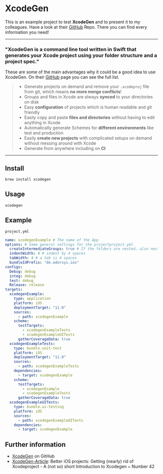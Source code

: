 # XcodeGen

This is an example project to test **XcodeGen** and to present it to my colleagues. Have a look at their [GitHub][XcodeGen] Repo. There you can find every information you need!

---

### "XcodeGen is a command line tool written in Swift that generates your Xcode project using your folder structure and a project spec."

These are some of the main advantages why it could be a good idea to use XcodeGen. On their [GitHub][XcodeGen] page you can see the full list.

>- Generate projects on demand and remove your `.xcodeproj` file from git, which means **no more merge conflicts**!
>- Groups and files in Xcode are always **synced** to your directories on disk
>- Easy **configuration** of projects which is human readable and git friendly
>- Easily copy and paste **files and directories** without having to edit anything in Xcode
>- Automatically generate Schemes for **different environments** like test and production
>- Easily **create new projects** with complicated setups on demand without messing around with Xcode
>- Generate from anywhere including on **CI**

---

## Install
```
brew install xcodegen
```

## Usage
```
xcodegen
```

## Example 
`project.yml`

```yml
name: xcodegenExample # The name of the App
options: # Some general settings for the projectproject.yml
  createIntermediateGroups: true # If the folders are nested, also nest the groups in Xcode
  indentWidth: 4 # indent by 4 spaces
  tabWidth: 4 # a tab is 4 spaces
  bundleIdPrefix: "de.adorsys.ios"
configs:
  Debug: debug
  integ: debug
  test: debug
  Release: release
targets:
  xcodegenExample:
    type: application
    platform: iOS
    deploymentTarget: "11.0"
    sources:  
      - path: xcodegenExample
    scheme: 
      testTargets:
        - xcodegenExampleTests
        - xcodegenExampleUITests
      gatherCoverageData: true
  xcodegenExampleTests:
    type: bundle.unit-test
    platform: iOS
    deploymentTarget: "11.0"
    sources:
      - path: xcodegenExampleTests
    dependencies:
      - target: xcodegenExample
    scheme: 
      testTargets:
        - xcodegenExample
        - xcodegenExampleTests
      gatherCoverageData: true
  xcodegenExampleUITests:
    type: bundle.ui-testing
    platform: iOS
    sources:
      - path: xcodegenExampleUITests
    dependencies:
      - target: xcodegenExample
```

## Further information
- [XcodeGen][XcodeGen] on GitHub
- [XcodeGen-Article][Article]: Better iOS projects: Getting (nearly) rid of Xcodeproject - A (not so) short Introduction to Xcodegen ~ Number 42

[XcodeGen]: https://github.com/yonaskolb/XcodeGen
[Article]: https://www.number42.de/blog/2018/07/24/xcodegen-article.html
